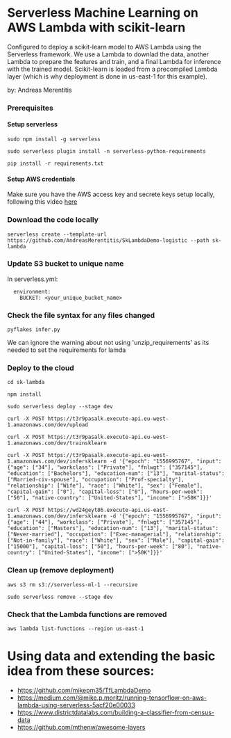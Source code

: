 # Serverless Machine Learning on AWS Lambda with scikit-learn

Configured to deploy a scikit-learn model to AWS Lambda using the Serverless framework.
We use a Lambda to downlad the data, another Lambda to prepare the features and train,
and a final Lambda for inference with the trained model. Scikit-learn is loaded from 
a precompiled Lambda layer (which is why deployment is done in us-east-1 for this
example).

by: Andreas Merentitis

### Prerequisites

#### Setup serverless

```  
sudo npm install -g serverless

sudo serverless plugin install -n serverless-python-requirements

pip install -r requirements.txt

```
#### Setup AWS credentials

Make sure you have the AWS access key and secrete keys setup locally, following this video [here](https://www.youtube.com/watch?v=KngM5bfpttA)

### Download the code locally

```  
serverless create --template-url https://github.com/AndreasMerentitis/SkLambdaDemo-logistic --path sk-lambda
```

### Update S3 bucket to unique name
In serverless.yml:
```  
  environment:
    BUCKET: <your_unique_bucket_name> 
```

### Check the file syntax for any files changed 
```
pyflakes infer.py

```
We can ignore the warning about not using 'unzip_requirements' as its needed to set the requirements for lamda


### Deploy to the cloud  

```
cd sk-lambda

npm install

sudo serverless deploy --stage dev

curl -X POST https://t3r9pasalk.execute-api.eu-west-1.amazonaws.com/dev/upload

curl -X POST https://t3r9pasalk.execute-api.eu-west-1.amazonaws.com/dev/trainsklearn

curl -X POST https://t3r9pasalk.execute-api.eu-west-1.amazonaws.com/dev/infersklearn -d '{"epoch": "1556995767", "input": {"age": ["34"], "workclass": ["Private"], "fnlwgt": ["357145"], "education": ["Bachelors"], "education-num": ["13"], "marital-status": ["Married-civ-spouse"], "occupation": ["Prof-specialty"], "relationship": ["Wife"], "race": ["White"], "sex": ["Female"], "capital-gain": ["0"], "capital-loss": ["0"], "hours-per-week": ["50"], "native-country": ["United-States"], "income": [">50K"]}}'

curl -X POST https://wd24geyt86.execute-api.us-east-1.amazonaws.com/dev/infersklearn -d '{"epoch": "1556995767", "input": {"age": ["44"], "workclass": ["Private"], "fnlwgt": ["357145"], "education": ["Masters"], "education-num": ["13"], "marital-status": ["Never-married"], "occupation": ["Exec-managerial"], "relationship": ["Not-in-family"], "race": ["White"], "sex": ["Male"], "capital-gain": ["15000"], "capital-loss": ["50"], "hours-per-week": ["80"], "native-country": ["United-States"], "income": [">50K"]}}'
```

### Clean up (remove deployment) 


```
aws s3 rm s3://serverless-ml-1 --recursive

sudo serverless remove --stage dev 
```

### Check that the Lambda functions are removed 

```
aws lambda list-functions --region us-east-1
```

# Using data and extending the basic idea from these sources:
* https://github.com/mikepm35/TfLambdaDemo
* https://medium.com/@mike.p.moritz/running-tensorflow-on-aws-lambda-using-serverless-5acf20e00033
* https://www.districtdatalabs.com/building-a-classifier-from-census-data
* https://github.com/mthenw/awesome-layers









